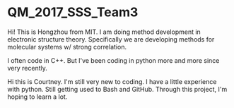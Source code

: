 # QM_2017_SSS_Team3

Hi! This is Hongzhou from MIT. I am doing method development in electronic structure theory. Specifically we are developing methods for molecular systems w/ strong correlation.

I often code in C++. But I've been coding in python more and more since very recently.



Hi this is Courtney. I'm still very new to coding. I have a little experience with python. Still getting used to Bash and GitHub. Through this project, I'm hoping to learn a lot.

